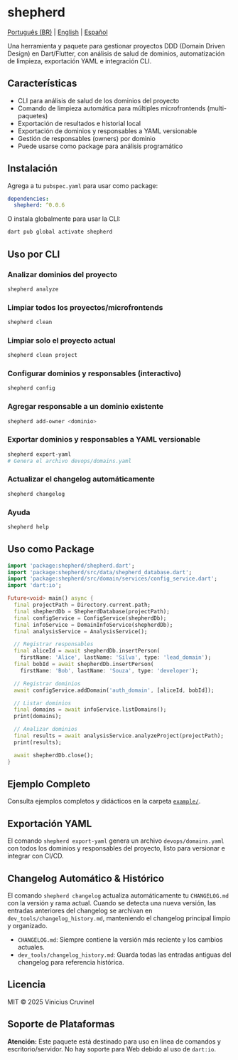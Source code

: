# shepherd

[Português (BR)](README.pt-br.md) | [English](README.md) | [Español](README.es.md)

Una herramienta y paquete para gestionar proyectos DDD (Domain Driven Design) en Dart/Flutter, con análisis de salud de dominios, automatización de limpieza, exportación YAML e integración CLI.

## Características

- CLI para análisis de salud de los dominios del proyecto
- Comando de limpieza automática para múltiples microfrontends (multi-paquetes)
- Exportación de resultados e historial local
- Exportación de dominios y responsables a YAML versionable
- Gestión de responsables (owners) por dominio
- Puede usarse como package para análisis programático

## Instalación

Agrega a tu `pubspec.yaml` para usar como package:

```yaml
dependencies:
  shepherd: ^0.0.6
```

O instala globalmente para usar la CLI:

```sh
dart pub global activate shepherd
```

## Uso por CLI

### Analizar dominios del proyecto
```sh
shepherd analyze
```

### Limpiar todos los proyectos/microfrontends
```sh
shepherd clean
```

### Limpiar solo el proyecto actual
```sh
shepherd clean project
```

### Configurar dominios y responsables (interactivo)
```sh
shepherd config
```

### Agregar responsable a un dominio existente
```sh
shepherd add-owner <dominio>
```

### Exportar dominios y responsables a YAML versionable
```sh
shepherd export-yaml
# Genera el archivo devops/domains.yaml
```

### Actualizar el changelog automáticamente
```sh
shepherd changelog
```

### Ayuda
```sh
shepherd help
```

## Uso como Package

```dart
import 'package:shepherd/shepherd.dart';
import 'package:shepherd/src/data/shepherd_database.dart';
import 'package:shepherd/src/domain/services/config_service.dart';
import 'dart:io';

Future<void> main() async {
  final projectPath = Directory.current.path;
  final shepherdDb = ShepherdDatabase(projectPath);
  final configService = ConfigService(shepherdDb);
  final infoService = DomainInfoService(shepherdDb);
  final analysisService = AnalysisService();

  // Registrar responsables
  final aliceId = await shepherdDb.insertPerson(
    firstName: 'Alice', lastName: 'Silva', type: 'lead_domain');
  final bobId = await shepherdDb.insertPerson(
    firstName: 'Bob', lastName: 'Souza', type: 'developer');

  // Registrar dominios
  await configService.addDomain('auth_domain', [aliceId, bobId]);

  // Listar dominios
  final domains = await infoService.listDomains();
  print(domains);

  // Analizar dominios
  final results = await analysisService.analyzeProject(projectPath);
  print(results);

  await shepherdDb.close();
}
```

## Ejemplo Completo

Consulta ejemplos completos y didácticos en la carpeta [`example/`](example/shepherd_example.dart).

## Exportación YAML

El comando `shepherd export-yaml` genera un archivo `devops/domains.yaml` con todos los dominios y responsables del proyecto, listo para versionar e integrar con CI/CD.

## Changelog Automático & Histórico

El comando `shepherd changelog` actualiza automáticamente tu `CHANGELOG.md` con la versión y rama actual. Cuando se detecta una nueva versión, las entradas anteriores del changelog se archivan en `dev_tools/changelog_history.md`, manteniendo el changelog principal limpio y organizado.

- `CHANGELOG.md`: Siempre contiene la versión más reciente y los cambios actuales.
- `dev_tools/changelog_history.md`: Guarda todas las entradas antiguas del changelog para referencia histórica.

## Licencia

MIT © 2025 Vinicius Cruvinel

## Soporte de Plataformas

**Atención:** Este paquete está destinado para uso en línea de comandos y escritorio/servidor. No hay soporte para Web debido al uso de `dart:io`.
